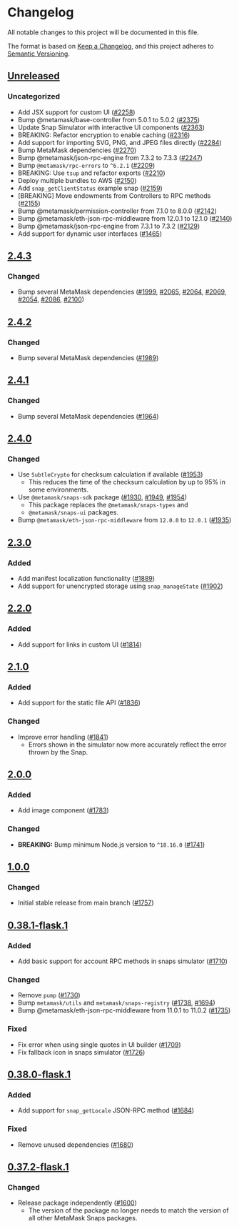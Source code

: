 # Changelog

All notable changes to this project will be documented in this file.

The format is based on [Keep a Changelog](https://keepachangelog.com/en/1.0.0/),
and this project adheres to [Semantic Versioning](https://semver.org/spec/v2.0.0.html).

## [Unreleased]

### Uncategorized

- Add JSX support for custom UI ([#2258](https://github.com/MetaMask/snaps-skunkworks.git/pull/2258))
- Bump @metamask/base-controller from 5.0.1 to 5.0.2 ([#2375](https://github.com/MetaMask/snaps-skunkworks.git/pull/2375))
- Update Snap Simulator with interactive UI components ([#2363](https://github.com/MetaMask/snaps-skunkworks.git/pull/2363))
- BREAKING: Refactor encryption to enable caching ([#2316](https://github.com/MetaMask/snaps-skunkworks.git/pull/2316))
- Add support for importing SVG, PNG, and JPEG files directly ([#2284](https://github.com/MetaMask/snaps-skunkworks.git/pull/2284))
- Bump MetaMask dependencies ([#2270](https://github.com/MetaMask/snaps-skunkworks.git/pull/2270))
- Bump @metamask/json-rpc-engine from 7.3.2 to 7.3.3 ([#2247](https://github.com/MetaMask/snaps-skunkworks.git/pull/2247))
- Bump `@metamask/rpc-errors` to `^6.2.1` ([#2209](https://github.com/MetaMask/snaps-skunkworks.git/pull/2209))
- BREAKING: Use `tsup` and refactor exports ([#2210](https://github.com/MetaMask/snaps-skunkworks.git/pull/2210))
- Deploy multiple bundles to AWS ([#2150](https://github.com/MetaMask/snaps-skunkworks.git/pull/2150))
- Add `snap_getClientStatus` example snap ([#2159](https://github.com/MetaMask/snaps-skunkworks.git/pull/2159))
- [BREAKING] Move endowments from Controllers to RPC methods ([#2155](https://github.com/MetaMask/snaps-skunkworks.git/pull/2155))
- Bump @metamask/permission-controller from 7.1.0 to 8.0.0 ([#2142](https://github.com/MetaMask/snaps-skunkworks.git/pull/2142))
- Bump @metamask/eth-json-rpc-middleware from 12.0.1 to 12.1.0 ([#2140](https://github.com/MetaMask/snaps-skunkworks.git/pull/2140))
- Bump @metamask/json-rpc-engine from 7.3.1 to 7.3.2 ([#2129](https://github.com/MetaMask/snaps-skunkworks.git/pull/2129))
- Add support for dynamic user interfaces ([#1465](https://github.com/MetaMask/snaps-skunkworks.git/pull/1465))

## [2.4.3]

### Changed

- Bump several MetaMask dependencies ([#1999](https://github.com/MetaMask/snaps/pull/1999), [#2065](https://github.com/MetaMask/snaps/pull/2065), [#2064](https://github.com/MetaMask/snaps/pull/2064), [#2069](https://github.com/MetaMask/snaps/pull/2069), [#2054](https://github.com/MetaMask/snaps/pull/2054), [#2086](https://github.com/MetaMask/snaps/pull/2086), [#2100](https://github.com/MetaMask/snaps/pull/2100))

## [2.4.2]

### Changed

- Bump several MetaMask dependencies ([#1989](https://github.com/MetaMask/snaps/pull/1989))

## [2.4.1]

### Changed

- Bump several MetaMask dependencies ([#1964](https://github.com/MetaMask/snaps/pull/1964))

## [2.4.0]

### Changed

- Use `SubtleCrypto` for checksum calculation if available ([#1953](https://github.com/MetaMask/snaps/pull/1953))
  - This reduces the time of the checksum calculation by up to 95% in some
    environments.
- Use `@metamask/snaps-sdk` package ([#1930](https://github.com/MetaMask/snaps/pull/1930),
  [#1949](https://github.com/MetaMask/snaps/pull/1949), [#1954](https://github.com/MetaMask/snaps/pull/1954))
  - This package replaces the `@metamask/snaps-types` and
  - `@metamask/snaps-ui` packages.
- Bump `@metamask/eth-json-rpc-middleware` from `12.0.0` to `12.0.1` ([#1935](https://github.com/MetaMask/snaps/pull/1935))

## [2.3.0]

### Added

- Add manifest localization functionality ([#1889](https://github.com/MetaMask/snaps/pull/1889))
- Add support for unencrypted storage using `snap_manageState` ([#1902](https://github.com/MetaMask/snaps/pull/1902))

## [2.2.0]

### Added

- Add support for links in custom UI ([#1814](https://github.com/MetaMask/snaps/pull/1814))

## [2.1.0]

### Added

- Add support for the static file API ([#1836](https://github.com/MetaMask/snaps/pull/1836))

### Changed

- Improve error handling ([#1841](https://github.com/MetaMask/snaps/pull/1841))
  - Errors shown in the simulator now more accurately reflect the error thrown by the Snap.

## [2.0.0]

### Added

- Add image component ([#1783](https://github.com/MetaMask/snaps/pull/1783))

### Changed

- **BREAKING:** Bump minimum Node.js version to `^18.16.0` ([#1741](https://github.com/MetaMask/snaps/pull/1741))

## [1.0.0]

### Changed

- Initial stable release from main branch ([#1757](https://github.com/MetaMask/snaps/pull/1757))

## [0.38.1-flask.1]

### Added

- Add basic support for account RPC methods in snaps simulator ([#1710](https://github.com/MetaMask/snaps/pull/1710))

### Changed

- Remove `pump` ([#1730](https://github.com/MetaMask/snaps/pull/1730))
- Bump `metamask/utils` and `metamask/snaps-registry` ([#1738](https://github.com/MetaMask/snaps/pull/1738), [#1694](https://github.com/MetaMask/snaps/pull/1694))
- Bump @metamask/eth-json-rpc-middleware from 11.0.1 to 11.0.2 ([#1735](https://github.com/MetaMask/snaps/pull/1735))

### Fixed

- Fix error when using single quotes in UI builder ([#1709](https://github.com/MetaMask/snaps/pull/1709))
- Fix fallback icon in snaps simulator ([#1726](https://github.com/MetaMask/snaps/pull/1726))

## [0.38.0-flask.1]

### Added

- Add support for `snap_getLocale` JSON-RPC method ([#1684](https://github.com/MetaMask/snaps/pull/1684))

### Fixed

- Remove unused dependencies ([#1680](https://github.com/MetaMask/snaps/pull/1680))

## [0.37.2-flask.1]

### Changed

- Release package independently ([#1600](https://github.com/MetaMask/snaps/pull/1600))
  - The version of the package no longer needs to match the version of all other
    MetaMask Snaps packages.

[Unreleased]: https://github.com/MetaMask/snaps-skunkworks.git/compare/@metamask/snaps-simulator@2.4.3...HEAD
[2.4.3]: https://github.com/MetaMask/snaps-skunkworks.git/compare/@metamask/snaps-simulator@2.4.2...@metamask/snaps-simulator@2.4.3
[2.4.2]: https://github.com/MetaMask/snaps-skunkworks.git/compare/@metamask/snaps-simulator@2.4.1...@metamask/snaps-simulator@2.4.2
[2.4.1]: https://github.com/MetaMask/snaps-skunkworks.git/compare/@metamask/snaps-simulator@2.4.0...@metamask/snaps-simulator@2.4.1
[2.4.0]: https://github.com/MetaMask/snaps-skunkworks.git/compare/@metamask/snaps-simulator@2.3.0...@metamask/snaps-simulator@2.4.0
[2.3.0]: https://github.com/MetaMask/snaps-skunkworks.git/compare/@metamask/snaps-simulator@2.2.0...@metamask/snaps-simulator@2.3.0
[2.2.0]: https://github.com/MetaMask/snaps-skunkworks.git/compare/@metamask/snaps-simulator@2.1.0...@metamask/snaps-simulator@2.2.0
[2.1.0]: https://github.com/MetaMask/snaps-skunkworks.git/compare/@metamask/snaps-simulator@2.0.0...@metamask/snaps-simulator@2.1.0
[2.0.0]: https://github.com/MetaMask/snaps-skunkworks.git/compare/@metamask/snaps-simulator@1.0.0...@metamask/snaps-simulator@2.0.0
[1.0.0]: https://github.com/MetaMask/snaps-skunkworks.git/compare/@metamask/snaps-simulator@0.38.1-flask.1...@metamask/snaps-simulator@1.0.0
[0.38.1-flask.1]: https://github.com/MetaMask/snaps-skunkworks.git/compare/@metamask/snaps-simulator@0.38.0-flask.1...@metamask/snaps-simulator@0.38.1-flask.1
[0.38.0-flask.1]: https://github.com/MetaMask/snaps-skunkworks.git/compare/@metamask/snaps-simulator@0.37.2-flask.1...@metamask/snaps-simulator@0.38.0-flask.1
[0.37.2-flask.1]: https://github.com/MetaMask/snaps-skunkworks.git/releases/tag/@metamask/snaps-simulator@0.37.2-flask.1
